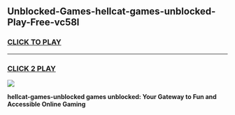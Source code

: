 
## Unblocked-Games-hellcat-games-unblocked-Play-Free-vc58l
<h3>
<a href="https://premium76.site?title=hellcat-games-unblocked&ref=23A">CLICK TO PLAY</a></h3>
<hr>

<h3>
<a href="https://premium76.site?title=hellcat-games-unblocked&ref=23A">CLICK 2 PLAY</a>
  
</h3>

<a href="https://premium76.site?title=hellcat-games-unblocked&ref=23A"><img src="https://clearcache.store/games.png"></a>


**hellcat-games-unblocked games unblocked: Your Gateway to Fun and Accessible Online Gaming**
